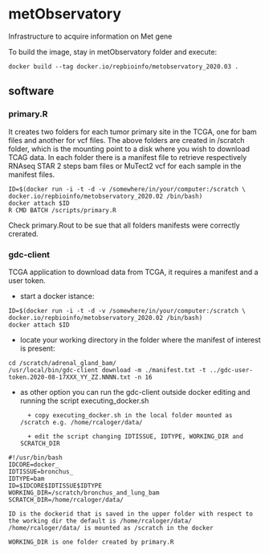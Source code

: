 # metObservatory
Infrastructure to acquire information on Met gene

To build the image, stay in metObservatory folder and execute:

```
docker build --tag docker.io/repbioinfo/metobservatory_2020.03 .

```

## software

### primary.R

It creates two folders for each tumor primary site in the TCGA, one for bam files and another for vcf files. The above folders are created in /scratch folder, which is the mounting point to a disk where you wish to download TCAG data. In each folder there is a manifest file to retrieve respectively RNAseq STAR 2 steps bam files or MuTect2 vcf for each sample in the manifest files.

```
ID=$(docker run -i -t -d -v /somewhere/in/your/computer:/scratch \ 
docker.io/repbioinfo/metobservatory_2020.02 /bin/bash)
docker attach $ID
R CMD BATCH /scripts/primary.R
```

Check primary.Rout to be sue that all folders manifests were correctly crerated.


### gdc-client

TCGA application to download data from TCGA, it requires a manifest and a user token.

- start a docker istance:

```
ID=$(docker run -i -t -d -v /somewhere/in/your/computer:/scratch \ 
docker.io/repbioinfo/metobservatory_2020.02 /bin/bash)
docker attach $ID
```

- locate your working directory in the folder where the manifest of interest is present:
    
 ``` 
 cd /scratch/adrenal_gland_bam/
/usr/local/bin/gdc-client download -m ./manifest.txt -t ../gdc-user-token.2020-08-17XXX_YY_ZZ.NNNN.txt -n 16
```

- as other option you can run the gdc-client outside docker editing and running the script executing_docker.sh

		+ copy executing_docker.sh in the local folder mounted as /scratch e.g. /home/rcaloger/data/
		
		+ edit the script changing IDTISSUE, IDTYPE, WORKING_DIR and SCRATCH_DIR

 ``` 
 #!/usr/bin/bash
 IDCORE=docker_
 IDTISSUE=bronchus_
 IDTYPE=bam
 ID=$IDCORE$IDTISSUE$IDTYPE
 WORKING_DIR=/scratch/bronchus_and_lung_bam
 SCRATCH_DIR=/home/rcaloger/data/
 
 ID is the dockerid that is saved in the upper folder with respect to the working dir the default is /home/rcaloger/data/
 /home/rcaloger/data/ is mounted as /scratch in the docker
 
 WORKING_DIR is one folder created by primary.R
  
```
